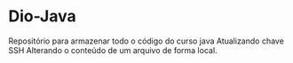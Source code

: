 # Dio-Java
Repositório para armazenar todo o código do curso java
Atualizando chave SSH
Alterando o conteúdo de um arquivo de forma local.
